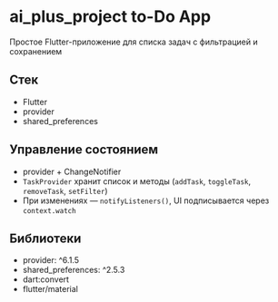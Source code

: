 # ai_plus_project to-Do App
Простое Flutter-приложение для списка задач с фильтрацией и сохранением

## Стек
- Flutter  
- provider  
- shared_preferences  

## Управление состоянием
- provider + ChangeNotifier 
- `TaskProvider` хранит список и методы (`addTask`, `toggleTask`, `removeTask`, `setFilter`)  
- При изменениях — `notifyListeners()`, UI подписывается через `context.watch`  

## Библиотеки
- provider: ^6.1.5 
- shared_preferences: ^2.5.3
- dart:convert
- flutter/material  
